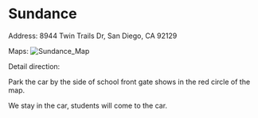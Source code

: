 # Sundance

Address: 8944 Twin Trails Dr, San Diego, CA 92129

Maps:
![Sundance_Map](Sundance.jpg)

Detail direction:

Park the car by the side of school front gate shows in the red circle of the map. 

We stay in the car, students will come to the car.